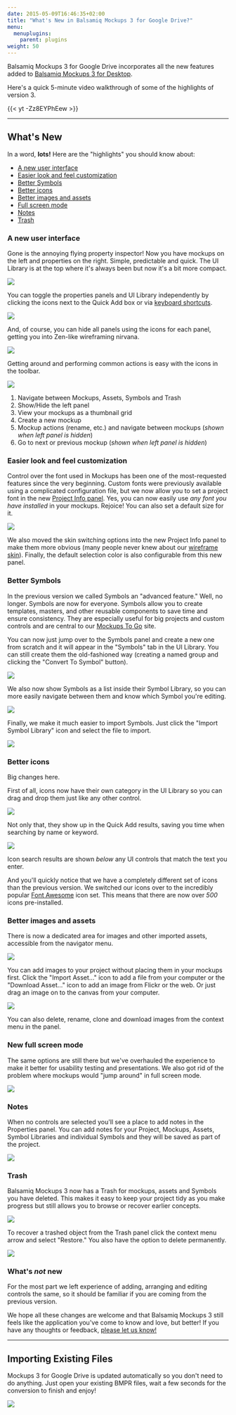 ```yaml
---
date: 2015-05-09T16:46:35+02:00
title: "What's New in Balsamiq Mockups 3 for Google Drive?"
menu:
  menuplugins:
    parent: plugins
weight: 50
---
```


Balsamiq Mockups 3 for Google Drive incorporates all the new features added to [Balsamiq Mockups 3 for Desktop](http://blogs.balsamiq.com/product/2015/03/10/b3/).

Here's a quick 5-minute video walkthrough of some of the highlights of version 3.

{{< yt -Zz8EYPhEew >}}

* * *

## What's New

In a word, **lots!** Here are the "highlights" you should know about:

*   [A new user interface](#ui)
*   [Easier look and feel customization](#project-settings)
*   [Better Symbols](#symbols)
*   [Better icons](#icons)
*   [Better images and assets](#assets)
*   [Full screen mode](#full-screen)
*   [Notes](#notes)
*   [Trash](#trash)

### A new user interface

Gone is the annoying flying property inspector! Now you have mockups on the left and properties on the right. Simple, predictable and quick. The UI Library is at the top where it's always been but now it's a bit more compact.

![](https://media.balsamiq.com/img/support/docs/m4d/b3/panels.png)

You can toggle the properties panels and UI Library independently by clicking the icons next to the Quick Add box or via [keyboard shortcuts](http://support.balsamiq.com/customer/portal/articles/110445).

![](https://media.balsamiq.com/img/support/docs/m4d/b3/toolbar2.png)

And, of course, you can hide all panels using the icons for each panel, getting you into Zen-like wireframing nirvana.

![](https://media.balsamiq.com/img/support/docs/m4d/b3/nopanels.png)

Getting around and performing common actions is easy with the icons in the toolbar.

![](https://media.balsamiq.com/img/support/docs/m4d/b3/toolbar.png)

1.  Navigate between Mockups, Assets, Symbols and Trash
2.  Show/Hide the left panel
3.  View your mockups as a thumbnail grid
4.  Create a new mockup
5.  Mockup actions (rename, etc.) and navigate between mockups (_shown when left panel is hidden_)
6.  Go to next or previous mockup (_shown when left panel is hidden_)

### Easier look and feel customization 

Control over the font used in Mockups has been one of the most-requested features since the very beginning. Custom fonts were previously available using a complicated configuration file, but we now allow you to set a project font in the new [Project Info panel](https://docs.balsamiq.com/desktop/projectinfo/). Yes, you can now easily use _any font you have installed_ in your mockups. Rejoice! You can also set a default size for it.

![ ](https://media.balsamiq.com/img/support/docs/m4d/b3/project-info.png)

We also moved the skin switching options into the new Project Info panel to make them more obvious (many people never knew about our [wireframe skin](http://support.balsamiq.com/customer/portal/articles/98988)). Finally, the default selection color is also configurable from this new panel.

### Better Symbols 

In the previous version we called Symbols an "advanced feature." Well, no longer. Symbols are now for everyone. Symbols allow you to create templates, masters, and other reusable components to save time and ensure consistency. They are especially useful for big projects and custom controls and are central to our [Mockups To Go](http://mockupstogo.mybalsamiq.com) site.

You can now just jump over to the Symbols panel and create a new one from scratch and it will appear in the "Symbols" tab in the UI Library. You can still create them the old-fashioned way (creating a named group and clicking the "Convert To Symbol" button).

![](https://media.balsamiq.com/img/support/docs/m4d/b3/symbols1.png)

We also now show Symbols as a list inside their Symbol Library, so you can more easily navigate between them and know which Symbol you're editing.

![](https://media.balsamiq.com/img/support/docs/m4d/b3/symbols2.png)

Finally, we make it much easier to import Symbols. Just click the "Import Symbol Library" icon and select the file to import.

![](https://media.balsamiq.com/img/support/docs/m4d/b3/symbols3.png)

### Better icons

Big changes here.

First of all, icons now have their own category in the UI Library so you can drag and drop them just like any other control.

![](https://media.balsamiq.com/img/support/docs/m4d/b3/icon-uilibrary.png)

Not only that, they show up in the Quick Add results, saving you time when searching by name or keyword.

![](https://media.balsamiq.com/img/support/docs/m4d/b3/icon-quickadd.png)

Icon search results are shown _below_ any UI controls that match the text you enter.

And you'll quickly notice that we have a completely different set of icons than the previous version. We switched our icons over to the incredibly popular [Font Awesome](http://fortawesome.github.io/Font-Awesome/) icon set. This means that there are now over _500_ icons pre-installed.

### Better images and assets

There is now a dedicated area for images and other imported assets, accessible from the navigator menu.

![](https://media.balsamiq.com/img/support/docs/m4d/b3/assets1.png)

You can add images to your project without placing them in your mockups first. Click the "Import Asset..." icon to add a file from your computer or the "Download Asset..." icon to add an image from Flickr or the web. Or just drag an image on to the canvas from your computer.

![](https://media.balsamiq.com/img/support/docs/m4d/b3/assets2.png)

You can also delete, rename, clone and download images from the context menu in the panel.

### New full screen mode

The same options are still there but we've overhauled the experience to make it better for usability testing and presentations. We also got rid of the problem where mockups would "jump around" in full screen mode.

![](https://media.balsamiq.com/img/support/docs/m4d/b3/fullscreen.png)

### Notes

When no controls are selected you'll see a place to add notes in the Properties panel. You can add notes for your Project, Mockups, Assets, Symbol Libraries and individual Symbols and they will be saved as part of the project.

![](https://media.balsamiq.com/img/support/docs/m4d/b3/notes.png)

### Trash

Balsamiq Mockups 3 now has a Trash for mockups, assets and Symbols you have deleted. This makes it easy to keep your project tidy as you make progress but still allows you to browse or recover earlier concepts.

![](https://media.balsamiq.com/img/support/docs/m4d/b3/trash.png)

To recover a trashed object from the Trash panel click the context menu arrow and select "Restore." You also have the option to delete permanently.

![](https://media.balsamiq.com/img/support/docs/m4d/b3/trash2.png)

### What's _not_ new

For the most part we left experience of adding, arranging and editing controls the same, so it should be familiar if you are coming from the previous version.

We hope all these changes are welcome and that Balsamiq Mockups 3 still feels like the application you've come to know and love, but better! If you have any thoughts or feedback, [please let us know!](https://balsamiq.com/company/#contact)

* * *

## Importing Existing Files

Mockups 3 for Google Drive is updated automatically so you don't need to do anything. Just open your existing BMPR files, wait a few seconds for the conversion to finish and enjoy!

![](https://media.balsamiq.com/img/support/docs/gdrive/project-import.png)

